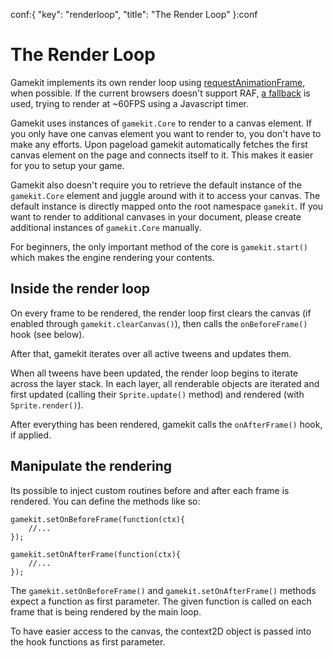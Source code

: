 conf:{
    "key": "renderloop",
    "title": "The Render Loop"
}:conf

The Render Loop
===============

Gamekit implements its own render loop using [requestAnimationFrame](https://developer.mozilla.org/en-US/docs/Web/API/window.requestAnimationFrame), when possible. If the current
browsers doesn't support RAF, [a fallback](https://gist.github.com/paulirish/1579671) is used, trying to render at ~60FPS using a Javascript
timer.


Gamekit uses instances of `gamekit.Core` to render to a canvas element. If you only have
one canvas element you want to render to, you don't have to make any efforts. Upon pageload
gamekit automatically fetches the first canvas element on the page and connects itself to it.
This makes it easier for you to setup your game.

Gamekit also doesn't require you to retrieve the default instance of the `gamekit.Core` element
and juggle around with it to access your canvas. The default instance is directly mapped onto
the root namespace `gamekit`. If you want to render to additional canvases in your document,
please create additional instances of `gamekit.Core` manually.

For beginners, the only important method of the core is `gamekit.start()` which makes the engine rendering
your contents.


Inside the render loop
----------------------

On every frame to be rendered, the render loop first clears the canvas (if enabled through
`gamekit.clearCanvas()`), then calls the `onBeforeFrame()` hook (see below).

After that, gamekit iterates over all active tweens and updates them.

When all tweens have been updated, the render loop begins to iterate across the layer
stack. In each layer, all renderable objects are iterated and first updated (calling their
`Sprite.update()` method) and rendered (with `Sprite.render()`).

After everything has been rendered, gamekit calls the `onAfterFrame()` hook, if applied.


Manipulate the rendering
------------------------

Its possible to inject custom routines before and after each frame is rendered. You can
define the methods like so:

    gamekit.setOnBeforeFrame(function(ctx){
        //...
    });

    gamekit.setOnAfterFrame(function(ctx){
        //...
    });

The `gamekit.setOnBeforeFrame()` and `gamekit.setOnAfterFrame()` methods expect a function as
first parameter. The given function is called on each frame that is being rendered by the main loop.

To have easier access to the canvas, the context2D object is passed into the hook functions as
first parameter.
